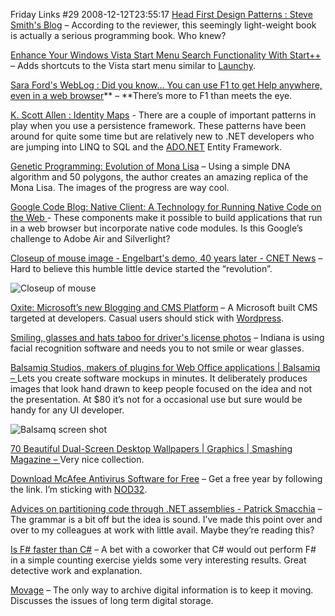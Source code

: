 Friday Links #29
2008-12-12T23:55:17
[Head First Design Patterns : Steve Smith's Blog](http://stevesmithblog.com/blog/head-first-design-patterns/) – According to the reviewer, this seemingly light-weight book is actually a serious programming book. Who knew?

[Enhance Your Windows Vista Start Menu Search Functionality With Start++](http://www.makeuseof.com/tag/enhance-your-windows-vista-start-menu-search-functionality-with-start/) – Adds shortcuts to the Vista start menu similar to [Launchy](http://www.launchy.net/).

[Sara Ford's WebLog : Did you know… You can use F1 to get Help anywhere, even in a web browser](http://blogs.msdn.com/saraford/archive/2008/12/08/did-you-know-you-can-use-f1-to-get-help-anywhere-even-in-a-web-browser-372.aspx)** – **There’s more to F1 than meets the eye.

[K. Scott Allen : Identity Maps](http://odetocode.com/Blogs/scott/archive/2008/12/07/12372.aspx) - There are a couple of important patterns in play when you use a persistence framework. These patterns have been around for quite some time but are relatively new to .NET developers who are jumping into LINQ to SQL and the [ADO.NET](http://ADO.NET) Entity Framework.

[Genetic Programming: Evolution of Mona Lisa](http://rogeralsing.com/2008/12/07/genetic-programming-evolution-of-mona-lisa/) – Using a simple DNA algorithm and 50 polygons, the author creates an amazing replica of the Mona Lisa. The images of the progress are way cool.

[Google Code Blog: Native Client: A Technology for Running Native Code on the Web ](http://google-code-updates.blogspot.com/2008/12/native-client-technology-for-running.html)- These components make it possible to build applications that run in a web browser but incorporate native code modules. Is this Google’s challenge to Adobe Air and Silverlight?

[Closeup of mouse image - Engelbart's demo, 40 years later - CNET News](http://news.cnet.com/2300-1041_3-6248261-1.html?part=rss&tag=6248261&subj=news) – Hard to believe this humble little device started the “revolution”.

![Closeup of mouse](http://i.i.com.com/cnwk.1d/i/ne/p/2008/Closeup-of-mouse_550x370.jpg)

[Oxite: Microsoft’s new Blogging and CMS Platform](http://www.labnol.org/internet/blogging/oxite-microsoft-blogging-platform/5900/) – A Microsoft built CMS targeted at developers. Casual users should stick with [Wordpress](http://wordpress.org).

[Smiling, glasses and hats taboo for driver's license photos](http://www.nwi.com/articles/2008/12/08/news/porter_county/doc60da4d3a78fefc07862575190004d925.txt) – Indiana is using facial recognition software and needs you to not smile or wear glasses.

[Balsamiq Studios, makers of plugins for Web Office applications | Balsamiq – ](http://www.balsamiq.com/)Lets you create software mockups in minutes. It deliberately produces images that look hand drawn to keep people focused on the idea and not the presentation. At $80 it’s not for a occasional use but sure would be handy for any UI developer.

![Balsamq screen shot](http://az667460.vo.msecnd.net/cdn/images/blog/FridayLinks29_10277/image.png)

[70 Beautiful Dual-Screen Desktop Wallpapers | Graphics | Smashing Magazine – ](http://www.smashingmagazine.com/2008/12/10/50-most-amazing-dual-screen-desktop-wallpapers/)Very nice collection.

[Download McAfee Antivirus Software for Free](http://www.labnol.org/software/download-mcafee-antivirus-software-free/5972/) – Get a free year by following the link. I’m sticking with [NOD32](http://www.eset.com/).

[Advices on partitioning code through .NET assemblies - Patrick Smacchia](http://codebetter.com/blogs/patricksmacchia/archive/2008/12/08/advices-on-partitioning-code-through-net-assemblies.aspx) – The grammar is a bit off but the idea is sound. I’ve made this point over and over to my colleagues at work with little avail. Maybe they’re reading this?

[Is F# faster than C#](http://www.nearinfinity.com/blogs/page/jferner?entry=is_f_faster_than_c) – A bet with a coworker that C# would out perform F# in a simple counting exercise yields some very interesting results. Great detective work and explanation.

[Movage](http://www.kk.org/thetechnium/archives/2008/12/movage.php) – The only way to archive digital information is to keep it moving. Discusses the issues of long term digital storage.
